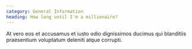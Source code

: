 ```yaml
---
category: General Information
heading: How long until I'm a millionaire?
---
```


At vero eos et accusamus et iusto odio dignissimos ducimus qui blanditiis praesentium voluptatum deleniti atque corrupti.